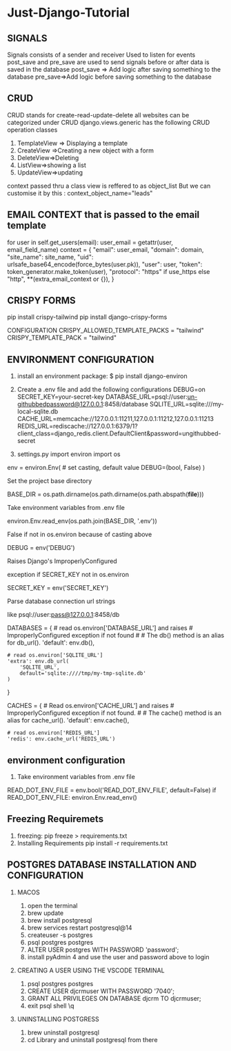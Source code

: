 # Just-Django-Tutorial

## SIGNALS

Signals consists of a sender and receiver
Used to listen for events
post_save and pre_save are used to send signals before or after data is saved in the database
post_save => Add logic after saving something to the database
pre_save=>Add logic before saving something to the database

## CRUD

CRUD stands for create-read-update-delete
all websites can be categorized under  CRUD
django.views.generic has the following  CRUD operation classes

1. TemplateView => Displaying a template
2. CreateView =>Creating a new object with a form
3. DeleteView=>Deleting
4. ListView=>showing a list
5. UpdateView=>updating

context passed thru a class view is reffered to as object_list
But we can customise it by this : context_object_name="leads"

## EMAIL CONTEXT that is passed to the email template

for user in self.get_users(email):
            user_email = getattr(user, email_field_name)
            context = {
                "email": user_email,
                "domain": domain,
                "site_name": site_name,
                "uid": urlsafe_base64_encode(force_bytes(user.pk)),
                "user": user,
                "token": token_generator.make_token(user),
                "protocol": "https" if use_https else "http",
                **(extra_email_context or {}),
            }

## CRISPY FORMS

pip install crispy-tailwind
pip install django-crispy-forms

CONFIGURATION
CRISPY_ALLOWED_TEMPLATE_PACKS = "tailwind"
CRISPY_TEMPLATE_PACK = "tailwind"

## ENVIRONMENT CONFIGURATION

1. install an environment package:
        $  pip install django-environ

2. Create a .env file and add the following configurations
DEBUG=on
SECRET_KEY=your-secret-key
DATABASE_URL=psql://user:un-githubbedpassword@127.0.0.1:8458/database
SQLITE_URL=sqlite:///my-local-sqlite.db
CACHE_URL=memcache://127.0.0.1:11211,127.0.0.1:11212,127.0.0.1:11213
REDIS_URL=rediscache://127.0.0.1:6379/1?client_class=django_redis.client.DefaultClient&password=ungithubbed-secret

3. settings.py
import environ
import os

env = environ.Env(
    # set casting, default value
    DEBUG=(bool, False)
)

Set the project base directory

BASE_DIR = os.path.dirname(os.path.dirname(os.path.abspath(__file__)))

Take environment variables from .env file

environ.Env.read_env(os.path.join(BASE_DIR, '.env'))

False if not in os.environ because of casting above

DEBUG = env('DEBUG')

Raises Django's ImproperlyConfigured

exception if SECRET_KEY not in os.environ

SECRET_KEY = env('SECRET_KEY')

 Parse database connection url strings

like psql://user:pass@127.0.0.1:8458/db

DATABASES = {
    # read os.environ['DATABASE_URL'] and raises
    # ImproperlyConfigured exception if not found
    #
    # The db() method is an alias for db_url().
    'default': env.db(),

    # read os.environ['SQLITE_URL']
    'extra': env.db_url(
        'SQLITE_URL',
        default='sqlite:////tmp/my-tmp-sqlite.db'
    )
}

CACHES = {
    # Read os.environ['CACHE_URL'] and raises
    # ImproperlyConfigured exception if not found.
    #
    # The cache() method is an alias for cache_url().
    'default': env.cache(),

    # read os.environ['REDIS_URL']
    'redis': env.cache_url('REDIS_URL')

## environment configuration

1. Take environment variables from .env file

READ_DOT_ENV_FILE = env.bool('READ_DOT_ENV_FILE', default=False)
if READ_DOT_ENV_FILE:
    environ.Env.read_env()

## Freezing Requiremets

1. freezing:
        pip freeze > requirements.txt
2. Installing Requirements
    pip install -r requirements.txt

## POSTGRES DATABASE INSTALLATION AND CONFIGURATION

1. MACOS
    1. open the terminal
    2. brew update
    3. brew install postgresql
    4. brew services restart postgresql@14
    5. createuser -s postgres
    6. psql postgres postgres
    7. ALTER USER postgres WITH PASSWORD 'password';
    8. install pyAdmin 4 and use the user and password above to login

2. CREATING A USER USING THE VSCODE TERMINAL
    1. psql postgres postgres
    2. CREATE USER  djcrmuser WITH PASSWORD '7040';
    3. GRANT ALL PRIVILEGES ON DATABASE djcrm TO djcrmuser;
    4. exit psql shell \q

3. UNINSTALLING POSTGRESS
    1. brew uninstall postgresql
    2. cd Library and uninstall postgresql from there
